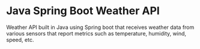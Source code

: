 # Java Spring Boot Weather API
Weather API built in Java using Spring boot that receives weather data from various sensors that report metrics such as temperature, humidity, wind, speed, etc.
